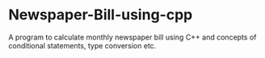 # Newspaper-Bill-using-cpp
A program to calculate monthly newspaper bill using C++ and concepts of conditional statements, type conversion etc.
